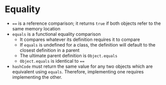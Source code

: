 # Equality

* `==` is a reference comparison; it returns `true` if both objects refer to the same memory location
* `equals` is a functional equality comparison
	* It compares whatever its definition requires it to compare
	* If `equals` is undefined for a class, the definition will default to the closest definition in a parent
	* The ultimate parent definition is `Object.equals`
	* `Object.equals` is identical to `==`
* `hashCode` must return the same value for any two objects which are equivalent using `equals`. Therefore, implementing one requires implementing the other.

